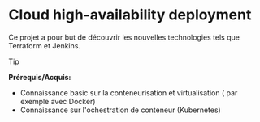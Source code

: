 # **Cloud high-availability deployment**

Ce projet a pour but de découvrir les nouvelles technologies tels que Terraform et Jenkins.

> [!TIP] 
> **Prérequis/Acquis:**
> - Connaissance basic sur la conteneurisation et virtualisation ( par exemple avec Docker) 
> - Connaissance sur l'ochestration de conteneur (Kubernetes)
> 





